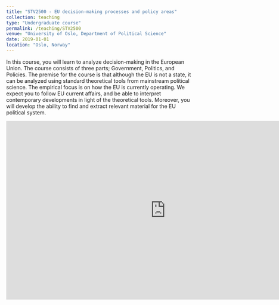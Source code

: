 ```yaml
---
title: "STV2500 - EU decision-making processes and policy areas"
collection: teaching
type: "Undergraduate course"
permalink: /teaching/STV2500
venue: "University of Oslo, Department of Political Science"
date: 2019-01-01
location: "Oslo, Norway"
---
```


In this course, you will learn to analyze decision-making in the European Union. The course consists of three parts; Government, Politics, and Policies. The premise for the course is that although the EU is not a state, it can be analyzed using standard theoretical tools from mainstream political science. The empirical focus is on how the EU is currently operating. We expect you to follow EU current affairs, and be able to interpret contemporary developments in light of the theoretical tools. Moreover, you will develop the ability to find and extract relevant material for the EU political system.

<iframe width="854" height="480" src="https://www.youtube.com/embed/HdW8MZae9TY?list=UUPP1hIXs-rNGWe0VpFhP5TA" frameborder="0" allow="autoplay; encrypted-media" allowfullscreen></iframe>